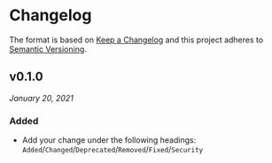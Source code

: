 # Changelog

The format is based on [Keep a Changelog](http://keepachangelog.com/en/1.0.0/)
and this project adheres to [Semantic Versioning](http://semver.org/spec/v2.0.0.html).


v0.1.0
------------------------------
*January 20, 2021*

### Added
- Add your change under the following headings: `Added`/`Changed`/`Deprecated`/`Removed`/`Fixed`/`Security`
